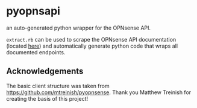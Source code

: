 # pyopnsapi
an auto-generated python wrapper for the OPNsense API.

`extract.rb` can be used to scrape the OPNsense API documentation (located [here](https://docs.opnsense.org/development/api.html)) and automatically generate python code that wraps all documented endpoints.


## Acknowledgements
The basic client structure was taken from https://github.com/mtreinish/pyopnsense. Thank you Matthew Treinish for creating the basis of this project!
